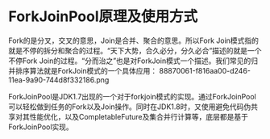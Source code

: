 # ForkJoinPool原理及使用方式

Fork的是分叉，交叉的意思，Join是合并、聚合的意思。所以Fork Join模式指的就是不停的拆分和聚合的过程。“天下大势，合久必分，分久必合”描述的就是一个不停Fork Join的过程。“分而治之”也是对ForkJoin模式一个描述。我们常见的归并排序算法就是ForkJoin模式的一个具体应用：
88870061-f816aa00-d246-11ea-9a90-744d8f332186.png

ForkJoinPool是JDK1.7出现的一个对于forkjoin模式的实现。通过ForkJoinPool可以轻松做到任务的Fork以及Join操作。同时在JDK1.8时，又使用避免代码伪共享对其性能优化，以及CompletableFuture及集合并行计算等，底层都是基于ForkJoinPool实现。